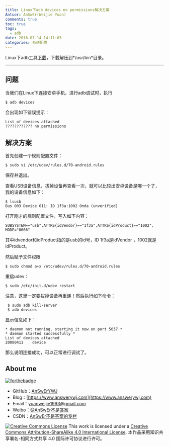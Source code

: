 ```yaml
---
title: Linux下adb devices no permissions解决方案
Antuor: AnSwEr(Weijie Yuan)
comments: true
toc: true
tags:
  - adb
date: 2016-07-14 14:11:03
categories: 系统配置
---
```


Linux下adb工具[下载](http://pan.baidu.com/s/1qYhBG2w)，下载解压到*/usr/bin*目录。

----------
<!--more-->

## 问题
当我们在Linux下连接安卓手机，进行adb调试时，执行
```
$ adb devices
```
会出现如下错误提示：
```
List of devices attached
???????????? no permissions
```

## 解决方案
首先创建一个规则配置文件：
```
$ sudo vi /etc/udev/rules.d/70-android.rules
```
保存并退出。

查看USB设备信息，拔掉设备再查看一次，就可以比较出安卓设备是哪一个了，我的设备信息如下：
```
$ lsusb
Bus 003 Device 011: ID 1f3a:1002 Onda (unverified)
```

打开刚才的规则配置文件，写入如下内容：
```
SUBSYSTEM=="usb",ATTRS{idVendor}=="1f3a",ATTRS{idProduct}=="1002", MODE="0666"
```
其中idvendor和idProduct指的是usb的id号，ID 1f3a是idVendor ，1002就是 idProduct。

然后赋予文件权限
```
$ sudo chmod a+x /etc/udev/rules.d/70-android.rules
```

重启udev：
```
$ sudo /etc/init.d/udev restart
```

 注意，这里一定要拔掉设备再重连！然后执行如下命令：
```
 $ sudo adb kill-server
 $ adb devices
```
显示信息如下：
```
* daemon not running. starting it now on port 5037 *
* daemon started successfully *
List of devices attached
20080411	device
```
那么说明连接成功，可以正常进行调试了。

## About me
[![forthebadge](http://forthebadge.com/images/badges/ages-20-30.svg)](http://forthebadge.com)
- GitHub：[AnSwErYWJ](https://github.com/AnSwErYWJ)
- Blog：[https://www.answerywj.com](https://www.answerywj.com)
- Email：[yuanweijie1993@gmail.com](https://mail.google.com)
- Weibo：[@AnSwEr不是答案](https://weibo.com/1783591593)
- CSDN：[AnSwEr不是答案的专栏](https://blog.csdn.net/u011192270)

<a rel="license" href="http://creativecommons.org/licenses/by-sa/4.0/"><img alt="Creative Commons License" style="border-width:0" src="https://i.creativecommons.org/l/by-sa/4.0/88x31.png" /></a> This work is licensed under a <a rel="license" href="http://creativecommons.org/licenses/by-sa/4.0/">Creative Commons Attribution-ShareAlike 4.0 International License</a>.
本作品采用知识共享署名-相同方式共享 4.0 国际许可协议进行许可。

